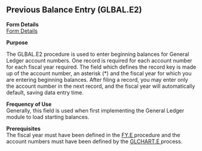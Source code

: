 ##  Previous Balance Entry (GLBAL.E2)

<PageHeader />

**Form Details**  
[ Form Details ](GLBAL-E2-1/README.md)   

**Purpose**  
  
  
The GLBAL.E2 procedure is used to enter beginning balances for General Ledger
account numbers. One record is required for each account number for each
fiscal year required. The field which defines the record key is made up of the
account number, an asterisk (*) and the fiscal year for which you are entering
beginning balances. After filing a record, you may enter only the account
number in the next record, and the fiscal year will automatically default,
saving data entry time.

**Frequency of Use**  
Generally, this field is used when first implementing the General Ledger
module to load starting balances.

**Prerequisites**  
The fiscal year must have been defined in the [ FY.E ](../FY-E/README.md) procedure and the account numbers must have been defined by the [ GLCHART.E ](../GLCHART-E/README.md) process. 

<badge text= "Version 8.10.57" vertical="middle" />

<PageFooter />